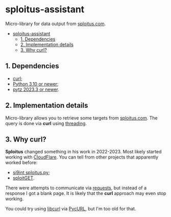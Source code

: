 # sploitus-assistant

Micro-library for data output from [sploitus.com](https://sploitus.com/).

- [sploitus-assistant](#sploitus-assistant)
  - [1. Dependencies](#1-dependencies)
  - [2. Implementation details](#2-implementation-details)
  - [3. Why curl?](#3-why-curl)

## 1. Dependencies

- [curl](https://curl.se/);
- [Python 3.10 or newer](https://www.python.org/);
- [pytz 2023.3 or newer](https://pypi.org/project/pytz/).

## 2. Implementation details

Micro-library allows you to retrieve some targets from [sploitus.com](https://sploitus.com/). The query is done via **curl** using [threading](https://docs.python.org/3/library/threading.html).

## 3. Why curl?

**Sploitus** changed something in his work in 2022-2023. Most likely started working with [CloudFlare](https://www.cloudflare.com/).
You can tell from other projects that apparently worked before:

- [si9int sploitus.py](https://github.com/si9int/sploitus.py);
- [sploitGET](https://github.com/0xricksanchez/sploitGET).

There were attempts to communicate via [requests](https://requests.readthedocs.io/en/latest/), but instead of a response I got a blank page.
It is likely that the **curl** approach may even stop working.

You could try using [libcurl](https://curl.se/libcurl/) via [PycURL](https://pypi.org/project/pycurl/#files), but I'm too old for that.
